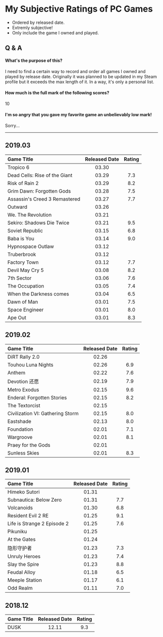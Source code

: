 # My Subjective Ratings of PC Games

- Ordered by released date.
- Extremly subjective!
- Only include the game I owned and played.

## Q & A

#### What's the purpose of this?
I need to find a certain way to record and order all games I owned and played by release date. Originally it was planned to be updated in my Steam profile but it exceeds the max length of it. In a way, it's only a personal list.

#### How much is the full mark of the following scores?
10

#### I'm so angry that you gave my favorite game an unbelievably low mark!
Sorry...

---

## 2019.03

Game Title|Released Date|Rating
:-|:-:|:-:
Tropico 6 | 03.30 | 
Dead Cells: Rise of the Giant | 03.29 | 7.3
Risk of Rain 2 | 03.29 | 8.2
Grim Dawn: Forgotten Gods | 03.28 | 7.5
Assassin's Creed 3 Remastered | 03.27 | 7.7
Outward | 03.26
We. The Revolution | 03.21
Sekiro: Shadows Die Twice | 03.21 | 9.5
Soviet Republic | 03.15 | 6.8
Baba is You | 03.14 | 9.0
Hypnospace Outlaw | 03.12
Truberbrook | 03.12
Factory Town | 03.12 | 7.7
Devil May Cry 5 | 03.08 | 8.2
7th Sector | 03.06 | 7.6
The Occupation | 03.05 | 7.4
When the Darkness comes | 03.04 | 6.5
Dawn of Man | 03.01 | 7.5
Space Engineer | 03.01 | 8.0
Ape Out | 03.01 | 8.3


## 2019.02

Game Title|Released Date|Rating
:-|:-:|:-:
DiRT Rally 2.0 | 02.26
Touhou Luna Nights | 02.26 | 6.9
Anthem | 02.22 | 7.6
Devotion 还愿 | 02.19 | 7.9
Metro Exodus | 02.15 | 9.6
Enderal: Forgotten Stories | 02.15 | 8.2
The Textorcist | 02.15 | 
Civilization VI: Gathering Storm | 02.15 | 8.0
Eastshade | 02.13 | 8.0
Foundation | 02.01 | 7.1
Wargroove | 02.01 | 8.1
Praey for the Gods | 02.01 | 
Sunless Skies | 02.01 | 8.3

## 2019.01

Game Title|Released Date|Rating
:-|:-:|:-:
Himeko Sutori | 01.31 | 
Subnautica: Below Zero | 01.31 |7.7
Volcanoids | 01.30 | 6.8
Resident Evil 2 RE | 01.25 | 9.1
Life is Strange 2 Episode 2 | 01.25 | 7.6
Pikuniku | 01.25 | 
At the Gates | 01.24 | 
隐形守护者 | 01.23 | 7.3
Unruly Heroes | 01.23 | 7.4
Slay the Spire | 01.23 | 8.8
Feudal Alloy | 01.18 | 6.5
Meeple Station | 01.17 | 6.1
Odd Realm | 01.11 | 7.0

## 2018.12

Game Title|Released Date|Rating
:-|:-:|:-:
DUSK | 12.11 | 9.3
